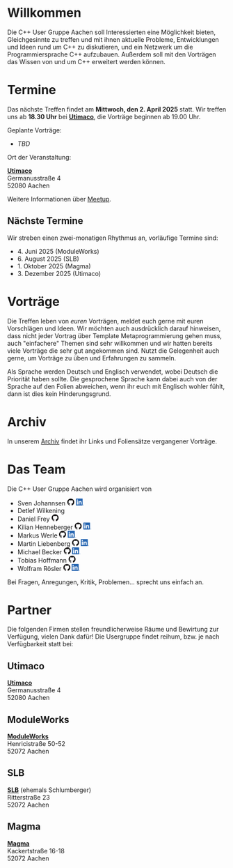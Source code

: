 # Willkommen

Die C++ User Gruppe Aachen soll Interessierten eine Möglichkeit bieten, Gleichgesinnte zu treffen und mit ihnen aktuelle Probleme, Entwicklungen und Ideen rund um C++ zu diskutieren, und ein Netzwerk um die Programmiersprache C++ aufzubauen.
Außerdem soll mit den Vorträgen das Wissen von und um C++ erweitert werden können.

# Termine

Das nächste Treffen findet am **Mittwoch, den 2. April 2025** statt.
Wir treffen uns ab **18.30 Uhr** bei [**Utimaco**](https://utimaco.com/), die Vorträge beginnen ab 19.00 Uhr.

Geplante Vorträge:

* *TBD*

Ort der Veranstaltung:

[**Utimaco**](https://utimaco.com/)  
Germanusstraße 4  
52080 Aachen

Weitere Informationen über [Meetup](https://www.meetup.com/de-DE/C-User-Gruppe-Aachen).

## Nächste Termine

Wir streben einen zwei-monatigen Rhythmus an, vorläufige Termine sind:

* 4\. Juni 2025 (ModuleWorks)
* 6\. August 2025 (SLB)
* 1\. Oktober 2025 (Magma)
* 3\. Dezember 2025 (Utimaco)

# Vorträge

Die Treffen leben von *euren* Vorträgen, meldet euch gerne mit euren Vorschlägen und Ideen.
Wir möchten auch ausdrücklich darauf hinweisen, dass nicht jeder Vortrag über Template Metaprogrammierung gehen muss, auch "einfachere" Themen sind sehr willkommen und wir hatten bereits viele Vorträge die sehr gut angekommen sind.
Nutzt die Gelegenheit auch gerne, um Vorträge zu üben und Erfahrungen zu sammeln.

Als Sprache werden Deutsch und Englisch verwendet, wobei Deutsch die Priorität haben sollte.
Die gesprochene Sprache kann dabei auch von der Sprache auf den Folien abweichen, wenn ihr euch mit Englisch wohler fühlt, dann ist dies kein Hinderungsgrund.

# Archiv

In unserem [Archiv](archive.md) findet ihr Links und Foliensätze vergangener Vorträge.

# Das Team

Die C++ User Gruppe Aachen wird organisiert von

* Sven Johannsen
  [<img alt="GitHub" height="16px" src="images/GitHub-light.png">](https://github.com/SvenJo/)
  [<img alt="LinkedIn" height="16px" src="images/LinkedIn.png"/>](https://www.linkedin.com/in/sven-johannsen-09744a2b/)
* Detlef Wilkening
* Daniel Frey
  [<img alt="GitHub" height="16px" src="images/GitHub-light.png">](https://github.com/d-frey/)
* Kilian Henneberger
  [<img alt="GitHub" height="16px" src="images/GitHub-light.png">](https://github.com/Ukilele/)
  [<img alt="LinkedIn" height="16px" src="images/LinkedIn.png"/>](https://www.linkedin.com/in/kilian-henneberger/)
* Markus Werle
  [<img alt="GitHub" height="16px" src="images/GitHub-light.png">](https://github.com/daixtrose)
  [<img alt="LinkedIn" height="16px" src="images/LinkedIn.png"/>](https://www.linkedin.com/in/markus-werle/)
* Martin Liebenberg
  [<img alt="GitHub" height="16px" src="images/GitHub-light.png">](https://github.com/maarli/)
  [<img alt="LinkedIn" height="16px" src="images/LinkedIn.png"/>](https://www.linkedin.com/in/martin-liebenberg/)
* Michael Becker
  [<img alt="GitHub" height="16px" src="images/GitHub-light.png">](https://github.com/wickedmic/)
  [<img alt="LinkedIn" height="16px" src="images/LinkedIn.png"/>](https://www.linkedin.com/in/michael-becker-a05369a8/)
* Tobias Hoffmann
  [<img alt="GitHub" height="16px" src="images/GitHub-light.png">](https://github.com/smilingthax/)
* Wolfram Rösler
  [<img alt="GitHub" height="16px" src="images/GitHub-light.png">](https://github.com/wolframroesler/)
  [<img alt="LinkedIn" height="16px" src="images/LinkedIn.png"/>](https://www.linkedin.com/in/wolframroesler/)

Bei Fragen, Anregungen, Kritik, Problemen... sprecht uns einfach an.

# Partner

Die folgenden Firmen stellen freundlicherweise Räume und Bewirtung zur Verfügung, vielen Dank dafür!
Die Usergruppe findet reihum, bzw. je nach Verfügbarkeit statt bei:

## Utimaco

[**Utimaco**](https://utimaco.com/)  
Germanusstraße 4  
52080 Aachen

## ModuleWorks

[**ModuleWorks**](https://www.moduleworks.com/)  
Henricistraße 50-52  
52072 Aachen

## SLB

[**SLB**](https://www.slb.com/) (ehemals Schlumberger)  
Ritterstraße 23  
52072 Aachen

## Magma

[**Magma**](https://www.magmasoft.de/)  
Kackertstraße 16-18  
52072 Aachen
